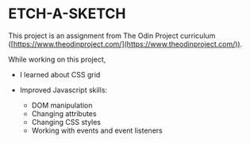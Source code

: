 # ETCH-A-SKETCH

This project is an assignment from The Odin Project curriculum ([https://www.theodinproject.com/](https://www.theodinproject.com/)).

While working on this project,

- I learned about CSS grid
  
- Improved Javascript skills: 
    - DOM manipulation 
    - Changing attributes 
    - Changing CSS styles 
    - Working with events and event listeners